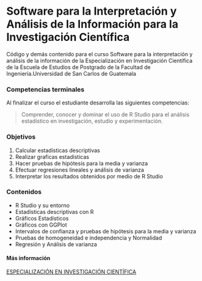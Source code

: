 # Software para la Interpretación y Análisis de la Información para la Investigación Científica

Código y demás contenido para el curso Software para la interpretación y análisis de la información de la Especialización en Investigación Científica de la Escuela de Estudios de Postgrado de la Facultad de Ingeniería.Universidad de San Carlos de Guatemala


### Competencias terminales
Al finalizar el curso el estudiante desarrolla las siguientes competencias:
> Comprender, conocer y dominar el uso de R Studio para el análisis estadístico en investigación, estudio y experimentación. 

### Objetivos 
1.	Calcular estadísticas descriptivas
2.	Realizar graficas estadísticas
3.	Hacer pruebas de hipótesis para la media y varianza
4.	Efectuar regresiones lineales y análisis de varianza
5.	Interpretar los resultados obtenidos por medio de R Studio

### Contenidos
- R Studio y su entorno
- Estadísticas descriptivas con R
- Gráficos Estadísticos
- Gráficos con GGPlot
- Intervalos de confianza y pruebas de hipótesis para la media y varianza
- Pruebas de homogeneidad e independencia y Normalidad
- Regresión y Análisis de varianza


#### **Más información**
[ESPECIALIZACIÓN EN INVESTIGACIÓN CIENTÍFICA](https://postgrado.ingenieria.usac.edu.gt/eepespecializaciones/especializacion-en-investigacion-cientifica/)


